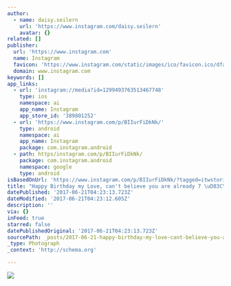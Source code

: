 ```yaml
---
author:
  - name: daisy.seilern
    url: 'https://www.instagram.com/daisy.seilern'
    avatar: {}
related: []
publisher:
  url: 'https://www.instagram.com'
  name: Instagram
  favicon: 'https://www.instagram.com/static/images/ico/favicon.ico/dfa85bb1fd63.ico'
  domain: www.instagram.com
keywords: []
app_links:
  - url: 'instagram://media?id=1299493763513467748'
    type: ios
    namespace: ai
    app_name: Instagram
    app_store_id: '389801252'
  - url: 'https://www.instagram.com/p/BIIurFiDkNk/'
    type: android
    namespace: ai
    app_name: Instagram
    package: com.instagram.android
  - path: https/instagram.com/p/BIIurFiDkNk/
    package: com.instagram.android
    namespace: google
    type: android
isBasedOnUrl: 'https://www.instagram.com/p/BIIurFiDkNk/?tagged=itwstories'
title: "Happy Birthday my Love, can't believe you are already 7 \uD83C\uDF82\uD83C\uDF89\uD83D\uDC99 "
datePublished: '2017-06-21T04:23:13.723Z'
dateModified: '2017-06-21T04:23:12.605Z'
description: ''
via: {}
inFeed: true
starred: false
datePublishedOriginal: '2017-06-21T04:23:13.723Z'
sourcePath: _posts/2017-06-21-happy-birthday-my-love-cant-believe-you-are-already-7.md
_type: Photograph
_context: 'http://schema.org'

---
```

![](https://scontent.cdninstagram.com/t51.2885-15/s640x640/sh0.08/e35/13707166_278703079163802_1974612347_n.jpg)